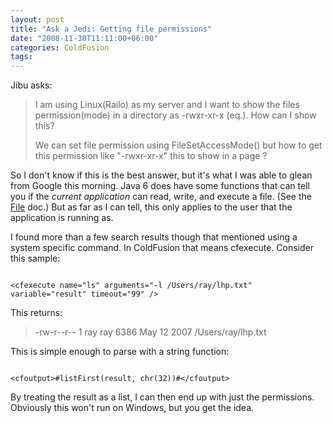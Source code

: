 ```yaml
---
layout: post
title: "Ask a Jedi: Getting file permissions"
date: "2008-11-30T11:11:00+06:00"
categories: ColdFusion 
tags: 
---
```


Jibu asks:

<blockquote>
<p>
I am using Linux(Railo) as my server and I want to show the files permission(mode) in a directory as -rwxr-xr-x (eq.). How can I show this?
</p>
<p>
We can set file permission using FileSetAccessMode() but how to get this permission like "-rwxr-xr-x" this to show in a page ?
</p>
</blockquote>
<!--more-->
So I don't know if this is the best answer, but it's what I was able to glean from Google this morning. Java 6 does have some functions that can tell you if the <i>current application</i> can read, write, and execute a file. (See the <a href="http://java.sun.com/javase/6/docs/api/java/io/File.html">File</a> doc.) But as far as I can tell, this only applies to the user that the application is running as.

I found more than a few search results though that mentioned using a system specific command. In ColdFusion that means cfexecute. Consider this sample:

<code>
&lt;cfexecute name="ls" arguments="-l /Users/ray/lhp.txt" variable="result" timeout="99" /&gt;
</code>

This returns:

<blockquote>
<p>
-rw-r--r--  1 ray  ray  6386 May 12  2007 /Users/ray/lhp.txt
</p>
</blockquote>

This is simple enough to parse with a string function:

<code>
&lt;cfoutput&gt;#listFirst(result, chr(32))#&lt;/cfoutput&gt;
</code>

By treating the result as a list, I can then end up with just the permissions. Obviously this won't run on Windows, but you get the idea.